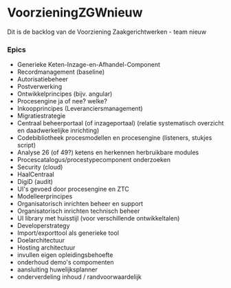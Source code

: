 # VoorzieningZGWnieuw

Dit is de backlog van de Voorziening Zaakgerichtwerken - team nieuw

### Epics
- Generieke Keten-Inzage-en-Afhandel-Component
- Recordmanagement (baseline)
- Autorisatiebeheer
- Postverwerking
- Ontwikkelprincipes (bijv. angular)
- Procesengine ja of nee? welke?
- Inkoopprincipes (Leveranciersmanagement)
- Migratiestrategie 
- Centraal beheerportaal (of inzageportaal) (relatie systematisch overzicht en daadwerkelijke inrichting)
- Codebibliotheek procesmodellen en procesengine (listeners, stukjes script)
- Analyse 26 (of 49?) ketens en herkennen herbruikbare modules
- Procescatalogus/procestypecomponent onderzoeken 
- Security (cloud)
- HaalCentraal
- DigiD (audit)
- UI's gevoed door procesengine en ZTC
- Modelleerprincipes
- Organisatorisch inrichten beheer en support
- Organisatorisch inrichten technisch beheer
- UI library met huisstijl (voor verschillende ontwikkeltalen)
- Developerstrategy
- Import/exporttool als generieke tool
- Doelarchitectuur 
- Hosting architectuur
- invullen eigen opleidingsbehoefte
- onderhoud demo's compomenten 
- aansluiting huwelijksplanner
- onderverdeling inhoud / randvoorwaardelijk
